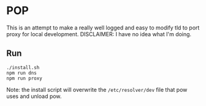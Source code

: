 # POP

This is an attempt to make a really well logged and easy to modify tld to port proxy for local development. DISCLAIMER: I have no idea what I'm doing.

## Run

```
./install.sh
npm run dns
npm run proxy
```

Note: the install script will overwrite the `/etc/resolver/dev` file that pow uses and unload pow.
